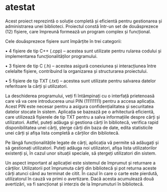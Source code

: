 # atestat
Acest proiect reprezintă o soluție completă și eficientă pentru gestionarea și administrarea unei biblioteci. Proiectul constă într-un set de douăsprezece (12) fișiere, care împreună formează un program complex și funcțional.


Cele douăsprezece fișiere sunt împărțite în trei categorii:

•	4 fișiere de tip C++ (.cpp) – acestea sunt utilizate pentru rularea codului și implementarea funcționalităților programului.

•	3 fișiere de tip C (.h) – acestea asigură conexiunea și interacțiunea între celelalte fișiere, contribuind la organizarea și structurarea proiectului.

•	5 fișiere de tip TXT (.txt) – acestea sunt utilizate pentru salvarea datelor referitoare la cărți și utilizatori.


La deschiderea programului, veți fi întâmpinați cu o interfață prietenoasă care vă va cere introducerea unui PIN (11111111) pentru a accesa aplicația. Acest PIN este necesar pentru a asigura confidențialitatea și securitatea datelor stocate în sistem.
Aplicația se bazează pe o arhitectură eficientă, care utilizează fișierele de tip TXT pentru a salva informațiile despre cărți și utilizatori. Astfel, puteți adăuga și gestiona cărți în bibliotecă, verifica rapid disponibilitatea unei cărți, șterge cărți din baza de date, edita statisticile unei cărți și afișa lista completă a cărților din bibliotecă.

Pe lângă funcționalitățile legate de cărți, aplicația vă permite să adăugați și să gestionați utilizatori. Puteți adăuga noi utilizatori, afișa lista utilizatorilor existenți și, în cazul unor situații speciale, să ștergeți utilizatori din sistem.

Un aspect important al aplicației este sistemul de împrumut și returnare a cărților. Utilizatorii pot împrumuta cărți din bibliotecă și pot returna aceste cărți atunci când au terminat de citit. În cazul în care o carte este pierdută, utilizatorul în cauză va primi o avertizare. Dacă acesta acumulează două avertizări, va fi sancționat și interzis de la împrumuturi în bibliotecă.
